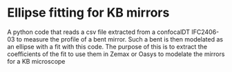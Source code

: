 # Ellipse fitting for KB mirrors 
 A python code that reads a csv file extracted from a confocalDT IFC2406-03 to measure the profile of a bent mirror. Such a bent is then modelated as an ellipse with a fit with this code. The purpose of this is to extract the coefficients of the fit to use them in Zemax or Oasys to modelate the mirrors for a KB microscope       

